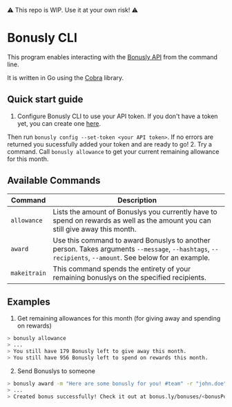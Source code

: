 :warning: This repo is WIP. Use it at your own risk! :warning:

# Bonusly CLI

This program enables interacting with the [Bonusly API](https://help.bonus.ly/en/articles/1258685-getting-started-with-the-bonusly-api) from the command line.

It is written in Go using the [Cobra](https://github.com/spf13/cobra) library.

## Quick start guide

1. Configure Bonusly CLI to use your API token. If you don't have a token yet, you can create one [here](https://bonus.ly/api).

Then run `bonusly config --set-token <your API token>`. If no errors are returned you sucessfully added your token and are ready to go!
2. Try a command. Call `bonusly allowance` to get your current remaining allowance for this month.

## Available Commands

|Command|Description|
|-------|----------|
|`allowance`|Lists the amount of Bonuslys you currently have to spend on rewards as well as the amount you can still give away this month.|
|`award`|Use this command to award Bonuslys to another person. Takes arguments `--message`, `--hashtags`, `--recipients`, `--amount`. See below for an example.|
|`makeitrain`|This command spends the entirety of your remaining bonuslys on the specified recipients.|

## Examples

1. Get remaining allowances for this month (for giving away and spending on rewards) 
```bash
> bonusly allowance
> ...
> You still have 179 Bonusly left to give away this month.
> You still have 956 Bonusly left to spend on rewards this month. 
```
2. Send Bonuslys to someone
```bash
> bonusly award -m "Here are some bonusly for you! #team" -r "john.doe" -g "awesome, cliIsCool" -a 20
> ...
> Created bonus successfully! Check it out at bonus.ly/bonuses/<bonusPostId>
```
